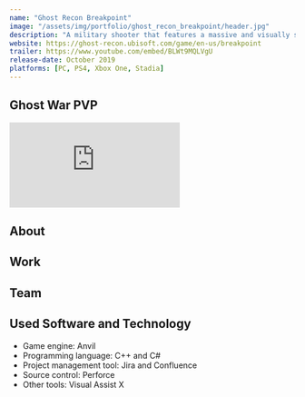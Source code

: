 ```yaml
---
name: "Ghost Recon Breakpoint"
image: "/assets/img/portfolio/ghost_recon_breakpoint/header.jpg"
description: "A military shooter that features a massive and visually stunning open world, playable in solo or online in PvP or four-player co-op."
website: https://ghost-recon.ubisoft.com/game/en-us/breakpoint
trailer: https://www.youtube.com/embed/BLWt9MQLVgU
release-date: October 2019
platforms: [PC, PS4, Xbox One, Stadia] 
---
```

## Ghost War PVP
<div class="video">
  <iframe src="https://www.youtube.com/embed/6_cPJnGOsGM" frameborder="0" allowfullscreen></iframe>
</div>

## About 

## Work

## Team

## Used Software and Technology
- Game engine: Anvil
- Programming language: C++ and C#
- Project management tool: Jira and Confluence
- Source control: Perforce
- Other tools: Visual Assist X
